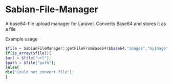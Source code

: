 # Sabian-File-Manager
A base64-file upload manager for Laravel. Converts Base64 and stores it as a file

Example usage

```php
$file = SabianFileManager::getFileFromBase64($base64,"images","myImage","png");
if(is_array($file)){
$url = $file["url"];
$path = $file["path"];
}else{
die("Could not convert file");
}
```
